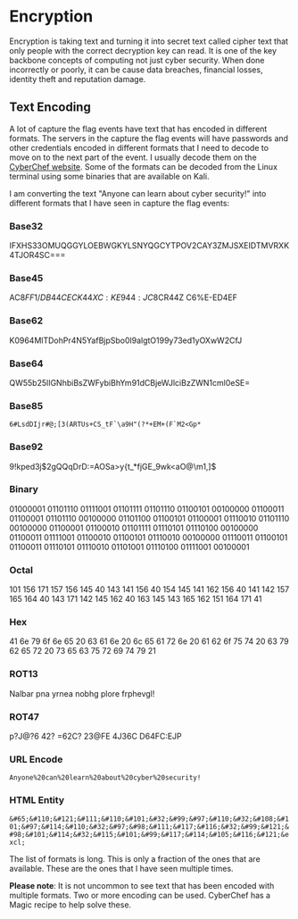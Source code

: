 # Encryption

Encryption is taking text and turning it into secret text called cipher text that only people with the correct decryption key can read. It is one of the key backbone concepts of computing not just cyber security. When done incorrectly or poorly, it can be cause data breaches, financial losses, identity theft and reputation damage.

## Text Encoding

A lot of capture the flag events have text that has encoded in different formats. The servers in the capture the flag events will have passwords and other credentials encoded in different formats that I need to decode to move on to the next part of the event. I usually decode them on the [CyberChef website](https://cyberchef.com). Some of the formats can be decoded from the Linux terminal using some binaries that are available on Kali.

I am converting the text "Anyone can learn about cyber security!" into different formats that I have seen in capture the flag events:

### Base32

IFXHS33OMUQGGYLOEBWGKYLSNYQGCYTPOV2CAY3ZMJSXEIDTMVRXK4TJOR4SC===

### Base45

AC8$FF1/DB44CECK44X C:KE944:JC8%EB44OFF5$CR44Z C6%E-ED4EF

### Base62

K0964MlTDohPr4N5YafBjpSbo0l9algtO199y73ed1yOXwW2CfJ

### Base64

QW55b25lIGNhbiBsZWFybiBhYm91dCBjeWJlciBzZWN1cml0eSE=

### Base85

```6#LsdDIjr#@;[3(ARTUs+CS_tF`\a9H"(?*+EM+(F`M2<Gp*```

### Base92

9!kped3j$2gQQqDrD:=AOSa>y{t_*fjGE_9wk<aO@\m1,]$

### Binary

01000001 01101110 01111001 01101111 01101110 01100101 00100000 01100011 01100001 01101110 00100000 01101100 01100101 01100001 01110010 01101110 00100000 01100001 01100010 01101111 01110101 01110100 00100000 01100011 01111001 01100010 01100101 01110010 00100000 01110011 01100101 01100011 01110101 01110010 01101001 01110100 01111001 00100001

### Octal

101 156 171 157 156 145 40 143 141 156 40 154 145 141 162 156 40 141 142 157 165 164 40 143 171 142 145 162 40 163 145 143 165 162 151 164 171 41

### Hex

41 6e 79 6f 6e 65 20 63 61 6e 20 6c 65 61 72 6e 20 61 62 6f 75 74 20 63 79 62 65 72 20 73 65 63 75 72 69 74 79 21

### ROT13

Nalbar pna yrnea nobhg plore frphevgl!

### ROT47

p?J@?6 42? =62C? 23@FE 4J36C D64FC:EJP

### URL Encode

`Anyone%20can%20learn%20about%20cyber%20security!`

### HTML Entity

`&#65;&#110;&#121;&#111;&#110;&#101;&#32;&#99;&#97;&#110;&#32;&#108;&#101;&#97;&#114;&#110;&#32;&#97;&#98;&#111;&#117;&#116;&#32;&#99;&#121;&#98;&#101;&#114;&#32;&#115;&#101;&#99;&#117;&#114;&#105;&#116;&#121;&excl;`

The list of formats is long. This is only a fraction of the ones that are available. These are the ones that I have seen multiple times.

**Please note**: It is not uncommon to see text that has been encoded with multiple formats. Two or more encoding can be used. CyberChef has a Magic recipe to help solve these.
